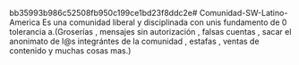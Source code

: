 bb35993b986c52508fb950c199ce1bd23f8ddc2e# Comunidad-SW-Latino-America
Es una comunidad liberal y disciplinada con unis fundamento de 0 tolerancia a.(Groserías , mensajes sin autorización , falsas cuentas , sacar el anonimato de l@s integrántes de la comunidad , estafas , ventas de contenido y muchas cosas mas.)
